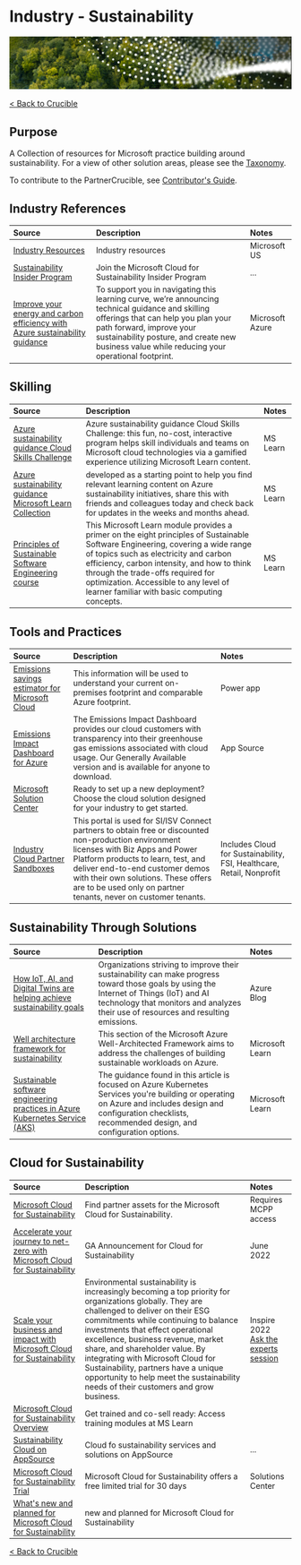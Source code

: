 
# Industry - Sustainability

![Buying Through CSP](./Library/crucible-sustainability-title.png)

[< Back to Crucible](./)

## Purpose

A Collection of resources for Microsoft practice building around sustainability. For a view of other solution areas, please see the [Taxonomy](Taxonomy.md).

To contribute to the PartnerCrucible, see [Contributor's Guide](ContributorsGuide).

## Industry References

Source | Description | Notes
:----- | :-----  | :-----
[Industry Resources](https://microsoft.github.io/PartnerResources/industry/)| Industry resources| Microsoft US
[Sustainability Insider Program](https://customervoice.microsoft.com/Pages/ResponsePage.aspx?id=v4j5cvGGr0GRqy180BHbR1nWe0_9tKxEuN9c6D44qtNUOVZZVlpWMDVKVEs5M1dVVkc3TjdSMFpZVSQlQCN0PWcu) | Join the Microsoft Cloud for Sustainability Insider Program | ...
[Improve your energy and carbon efficiency with Azure sustainability guidance](https://azure.microsoft.com/en-us/blog/improve-your-energy-and-carbon-efficiency-with-azure-sustainability-guidance/) | To support you in navigating this learning curve, we’re announcing technical guidance and skilling offerings that can help you plan your path forward, improve your sustainability posture, and create new business value while reducing your operational footprint.|Microsoft Azure

## Skilling
Source | Description | Notes
:----- | :-----  | :-----
[Azure sustainability guidance Cloud Skills Challenge](https://aka.ms/azure/sustainability/csc) | Azure sustainability guidance Cloud Skills Challenge: this fun, no-cost, interactive program helps skill individuals and teams on Microsoft cloud technologies via a gamified experience utilizing Microsoft Learn content. | MS Learn
[Azure sustainability guidance Microsoft Learn Collection](https://aka.ms/azure/sustainability/collection) | developed as a starting point to help you find relevant learning content on Azure sustainability initiatives, share this with friends and colleagues today and check back for updates in the weeks and months ahead.  | MS Learn
[Principles of Sustainable Software Engineering course](https://learn.microsoft.com/training/modules/sustainable-software-engineering-overview) | This Microsoft Learn module provides a primer on the eight principles of Sustainable Software Engineering, covering a wide range of topics such as electricity and carbon efficiency, carbon intensity, and how to think through the trade-offs required for optimization. Accessible to any level of learner familiar with basic computing concepts. | MS Learn


## Tools and Practices

Source | Description | Notes
:----- | :-----  | :-----
[Emissions savings estimator for Microsoft Cloud](https://gw.us-il301.gateway.prod.island.powerapps.com/customerenrollmentservice/estimator/index.html) | This information will be used to understand your current on-premises footprint and comparable Azure footprint. | Power app
[Emissions Impact Dashboard for Azure](https://appsource.microsoft.com/en-us/product/power-bi/coi-sustainability.emissions_impact_dashboard) | The Emissions Impact Dashboard provides our cloud customers with transparency into their greenhouse gas emissions associated with cloud usage. Our Generally Available version and is available for anyone to download.| App Source
[Microsoft Solution Center](https://solutions.microsoft.com/) | Ready to set up a new deployment? Choose the cloud solution designed for your industry to get started.
[Industry Cloud Partner Sandboxes](https://experience.dynamics.com/requestlicense/)|This portal is used for SI/ISV Connect partners to obtain free or discounted non-production environment licenses with Biz Apps and Power Platform products to learn, test, and deliver end-to-end customer demos with their own solutions. These offers are to be used only on partner tenants, never on customer tenants.| Includes Cloud for Sustainability, FSI, Healthcare, Retail, Nonprofit

## Sustainability Through Solutions
Source | Description | Notes
:----- | :-----  | :-----
[How IoT, AI, and Digital Twins are helping achieve sustainability goals](https://azure.microsoft.com/en-gb/blog/how-iot-ai-and-digital-twins-are-helping-achieve-sustainability-goals/) | Organizations striving to improve their sustainability can make progress toward those goals by using the Internet of Things (IoT) and AI technology that monitors and analyzes their use of resources and resulting emissions. | Azure Blog
[Well architecture framework for sustainability](https://learn.microsoft.com/en-ca/azure/architecture/framework/sustainability/sustainability-get-started) | This section of the Microsoft Azure Well-Architected Framework aims to address the challenges of building sustainable workloads on Azure. | Microsoft Learn
[Sustainable software engineering practices in Azure Kubernetes Service (AKS)](https://learn.microsoft.com/en-us/azure/aks/concepts-sustainable-software-engineering) | The guidance found in this article is focused on Azure Kubernetes Services you're building or operating on Azure and includes design and configuration checklists, recommended design, and configuration options. | Microsoft Learn

## Cloud for Sustainability

Source | Description | Notes
:----- | :-----  | :-----
[Microsoft Cloud for Sustainability](https://partner.microsoft.com/en-us/asset/collection/microsoft-cloud-for-sustainability#/) | Find partner assets for the Microsoft Cloud for Sustainability. | Requires MCPP access
[Accelerate your journey to net-zero with Microsoft Cloud for Sustainability](https://cloudblogs.microsoft.com/industry-blog/sustainability/2022/06/01/accelerate-your-journey-to-net-zero-with-microsoft-cloud-for-sustainability/) | GA Announcement for Cloud for Sustainability | June 2022
[Scale your business and impact with Microsoft Cloud for Sustainability](https://inspire.microsoft.com/en-US/sessions/1a0cbd11-c641-4ad6-9e8d-04bcf5119ca7?source=sessions) | Environmental sustainability is increasingly becoming a top priority for organizations globally. They are challenged to deliver on their ESG commitments while continuing to balance investments that effect operational excellence, business revenue, market share, and shareholder value. By integrating with Microsoft Cloud for Sustainability, partners have a unique opportunity to help meet the sustainability needs of their customers and grow business. | Inspire 2022 <br> [Ask the experts session](https://inspire.microsoft.com/en-US/sessions/11d98e4a-b519-476b-a1e1-cadc893b08f7?source=sessions)
[Microsoft Cloud for Sustainability Overview](https://docs.microsoft.com/en-us/learn/modules/cloud-sustainability-overview/) | Get trained and co-sell ready: Access training modules at MS Learn |
[Sustainability Cloud on AppSource](https://appsource.microsoft.com/en-us/marketplace/cloudsIndustry?page=1&industry=sustainability)| Cloud fo sustainability services and solutions on AppSource | ...
[Microsoft Cloud for Sustainability Trial](https://aka.ms/solutioncenter) | Microsoft Cloud for Sustainability  offers a free limited trial for 30 days  | Solutions Center
[What's new and planned for Microsoft Cloud for Sustainability](https://learn.microsoft.com/en-us/dynamics365-release-plan/2022wave2/industry-clouds/sustainability/planned-features) | new and planned for Microsoft Cloud for Sustainability |

[< Back to Crucible](./)